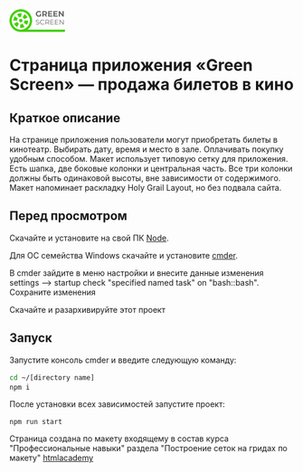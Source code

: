 <img width="98" height="40" alt="Green_Screen logo" src="https://github.com/shurawi/Green-Screen/blob/master/source/img/logo.png">

# Страница приложения «Green Screen» — продажа билетов в кино

## Краткое описание
На странице приложения пользователи могут приобретать билеты в кинотеатр. Выбирать дату, время и место в зале. Оплачивать покупку удобным способом.
Макет использует типовую сетку для приложения. Есть шапка, две боковые колонки и центральная часть. 
Все три колонки должны быть одинаковой высоты, вне зависимости от содержимого. Макет напоминает раскладку Holy Grail Layout, но без подвала сайта.


## Перед просмотром 
Скачайте и установите на свой ПК [Node](https://nodejs.org/en/).

Для ОС семейства Windows скачайте и установите [cmder](https://cmder.net/).

В cmder зайдите в меню настройки и внесите данные изменения settings --> startup check "specified named task" on "bash::bash". Сохраните изменения

Скачайте и разархивируйте этот проект

## Запуск 
Запустите консоль cmder и введите следующую команду:
```bash
cd ~/[directory name]
npm i
```
После установки всех зависимостей запустите проект:
```bush
npm run start
```
Страница создана по макету входящему в состав курса "Профессиональные навыки" раздела "Построение сеток на гридах по макету" [htmlacademy](https://htmlacademy.ru/skills)
